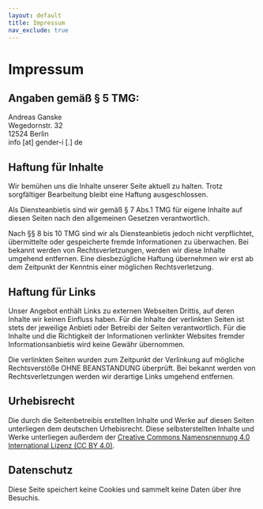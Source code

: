 ```yaml
---
layout: default
title: Impressum
nav_exclude: true
---
```


# Impressum

## Angaben gemäß § 5 TMG:

Andreas Ganske\
Wegedornstr. 32\
12524 Berlin\
info \[at\] gender-i \[.\] de

## Haftung für Inhalte

Wir bemühen uns die Inhalte unserer Seite aktuell zu halten. Trotz sorgfältiger Bearbeitung bleibt eine Haftung ausgeschlossen.

Als Diensteanbietis sind wir gemäß § 7 Abs.1 TMG für eigene Inhalte auf diesen Seiten nach den allgemeinen Gesetzen verantwortlich.

Nach §§ 8 bis 10 TMG sind wir als Diensteanbietis jedoch nicht verpflichtet, übermittelte oder gespeicherte fremde Informationen zu überwachen. Bei bekannt werden von Rechtsverletzungen, werden wir diese Inhalte umgehend entfernen. Eine diesbezügliche Haftung übernehmen wir erst ab dem Zeitpunkt der Kenntnis einer möglichen Rechtsverletzung.

## Haftung für Links

Unser Angebot enthält Links zu externen Webseiten Drittis, auf deren Inhalte wir keinen Einfluss haben. Für die Inhalte der verlinkten Seiten ist stets der jeweilige Anbieti oder Betreibi der Seiten verantwortlich. Für die Inhalte und die Richtigkeit der Informationen verlinkter Websites fremder Informationsanbietis wird keine Gewähr übernommen.

Die verlinkten Seiten wurden zum Zeitpunkt der Verlinkung auf mögliche Rechtsverstöße OHNE BEANSTANDUNG überprüft. Bei bekannt werden von Rechtsverletzungen werden wir derartige Links umgehend entfernen.

## Urhebisrecht

Die durch die Seitenbetreibis erstellten Inhalte und Werke auf diesen Seiten unterliegen dem deutschen Urhebisrecht. Diese selbsterstellten Inhalte und Werke unterliegen außerdem der [Creative Commons Namensnennung 4.0 International Lizenz (CC BY 4.0)](https://creativecommons.org/licenses/by/4.0/deed.de).

## Datenschutz

Diese Seite speichert keine Cookies und sammelt keine Daten über ihre Besuchis.
